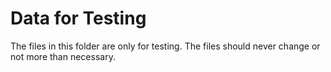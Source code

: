 # Data for Testing

The files in this folder are only for testing.
The files should never change or not more than necessary.

